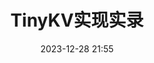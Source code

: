 ---
title: TinyKV实现实录
date: 2023-12-28 21:55
category:
    - KV Database
tag:
    - Database
    - Raft
    - WIP 🚧
---